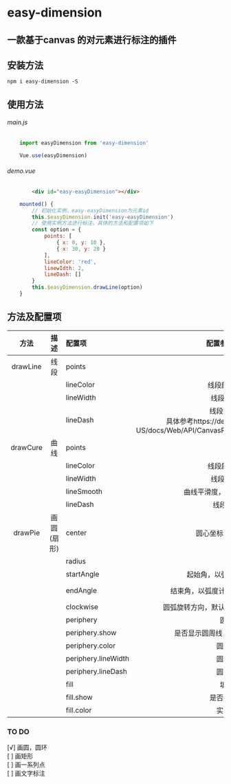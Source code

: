 # easy-dimension
## 一款基于canvas 的对元素进行标注的插件

## 安装方法

    npm i easy-dimension -S

## 使用方法

###### main.js

```javascript
    import easyDimension from 'easy-dimension'

    Vue.use(easyDimension)
```

###### demo.vue

```html
        <div id="easy-easyDimension"></div>
```

```javascript
    mounted() {
        // 初始化实例，easy-easyDimension为元素id
        this.$easyDimension.init('easy-easyDimension')
        // 使用实例方法进行标注，具体的方法和配置项如下
        const option = {
            points: [
                { x: 0, y: 10 },
                { x: 30, y: 20 }
            ],
            lineColor: 'red',
            linewIdth: 2,
            lineDash: []
        }
        this.$easyDimension.drawLine(option)
    }
```

## 方法及配置项
| 方法          |描述           | 配置项              | 配置参数（默认）                        | 类型       | 默认值    |
| :-----:        |       :---: | :----             | :----:                                  |   :---:    |   :---:   |
|drawLine       |      线段     | points             | 点序列                                 |Array       |     --    |
|               |              | lineColor          | 线段颜色（red）                         |String      |red       |
|               |              | lineWidth          | 线段宽度（2）                           |Number      |2         |
|               |              | lineDash           | 线段类型（[ ]）<br/>具体参考https://developer.mozilla.org/en-US/docs/Web/API/CanvasRenderingContext2D/setLineDash |Array | []|
|drawCure       |     曲线      | points             |点序列                                   |Array      |--        |
|               |               | lineColor          |线段颜色（red）                           | String  |red        |
|               |               | lineWidth          |线段宽度（2）                             |Number    |2          |
|               |               | lineSmooth         |曲线平滑度，0-1间数值（0.2）               |Number    |0.2        |
|               |               | lineDash           |线段类型（[ ]                             |Array    |[]         |
|drawPie        |   画圆(扇形)   | center             |圆心坐标 , 类似[ 30, 50]                  |Array     |--         |
|               |               | radius             |半径                                      |Number   |--         |
|               |               | startAngle         |起始角，以弧度计算，默认为0                 |Number   |0          |
|               |               | endAngle           |结束角，以弧度计算，默认为Math.PI * 2       |Number   |Math.PI * 2 |
|               |               | clockwise          |圆弧旋转方向，默认逆时针，false 代表顺时针   |Boolean|false     |
|               |               | periphery          |圆周样式                                   |Object   |--          |
|               |               | periphery.show      |是否显示圆周线，布尔值，默认为false         |Boolean  |false      |
|               |               | periphery.color     |圆周线颜色                                |String    |red        |
|               |               | periphery.lineWidth |圆周线宽度                                |Number    |2          |
|               |               | periphery.lineDash  |圆周线类型                                |Array     |[]         |
|               |               | fill                |填充样式                                  |Object    |--         |
|               |               | fill.show           |是否显示实心圆                             |Boolean   |true       |
|               |               | fill.color          |实心圆颜色                                |String     |red      |

### TO DO

[√] 画圆，圆环<br/>
[ ] 画矩形<br/>
[ ] 画一系列点<br/>
[ ] 画文字标注